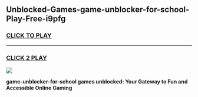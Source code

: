 
## Unblocked-Games-game-unblocker-for-school-Play-Free-i9pfg
<h3>
<a href="https://premium76.site?title=game-unblocker-for-school&ref=15A">CLICK TO PLAY</a></h3>
<hr>

<h3>
<a href="https://premium76.site?title=game-unblocker-for-school&ref=15A">CLICK 2 PLAY</a>
  
</h3>

<a href="https://premium76.site?title=game-unblocker-for-school&ref=15A"><img src="https://clearcache.store/games.png"></a>


**game-unblocker-for-school games unblocked: Your Gateway to Fun and Accessible Online Gaming**
